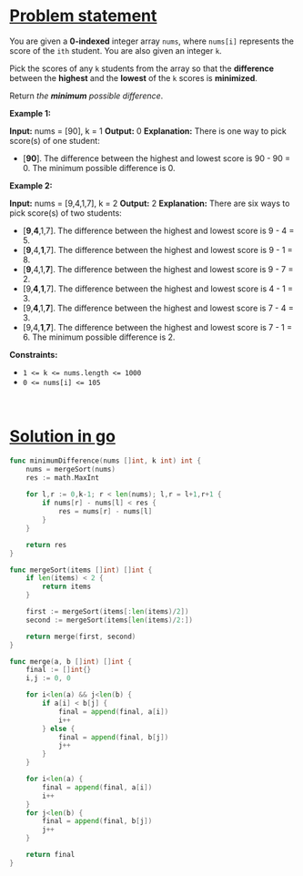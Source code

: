 # [Problem statement](https://leetcode.com/problems/minimum-difference-between-highest-and-lowest-of-k-scores)

You are given a **0-indexed** integer array `nums`, where `nums[i]` represents the score of the `ith` student. You are also given an integer `k`.

Pick the scores of any `k` students from the array so that the **difference** between the **highest** and the **lowest** of the `k` scores is **minimized**.

Return _the **minimum** possible difference_.

**Example 1:**


**Input:** nums = [90], k = 1
**Output:** 0
**Explanation:** There is one way to pick score(s) of one student:
- [**90**]. The difference between the highest and lowest score is 90 - 90 = 0.
The minimum possible difference is 0.

**Example 2:**


**Input:** nums = [9,4,1,7], k = 2
**Output:** 2
**Explanation:** There are six ways to pick score(s) of two students:
- [**9**,**4**,1,7]. The difference between the highest and lowest score is 9 - 4 = 5.
- [**9**,4,**1**,7]. The difference between the highest and lowest score is 9 - 1 = 8.
- [**9**,4,1,**7**]. The difference between the highest and lowest score is 9 - 7 = 2.
- [9,**4**,**1**,7]. The difference between the highest and lowest score is 4 - 1 = 3.
- [9,**4**,1,**7**]. The difference between the highest and lowest score is 7 - 4 = 3.
- [9,4,**1**,**7**]. The difference between the highest and lowest score is 7 - 1 = 6.
The minimum possible difference is 2.

**Constraints:**

* `1 <= k <= nums.length <= 1000`
* `0 <= nums[i] <= 105`

<br />

# [Solution in go](https://leetcode.com/submissions/detail/1189476464/)

```go
func minimumDifference(nums []int, k int) int {
    nums = mergeSort(nums)
    res := math.MaxInt
    
    for l,r := 0,k-1; r < len(nums); l,r = l+1,r+1 {
        if nums[r] - nums[l] < res {
            res = nums[r] - nums[l]
        }
    }

    return res
}

func mergeSort(items []int) []int {
    if len(items) < 2 {
        return items
    }

    first := mergeSort(items[:len(items)/2])
    second := mergeSort(items[len(items)/2:])

    return merge(first, second)
}

func merge(a, b []int) []int {
    final := []int{}
    i,j := 0, 0

    for i<len(a) && j<len(b) {
        if a[i] < b[j] {
            final = append(final, a[i])
            i++
        } else {
            final = append(final, b[j])
            j++
        }
    }

    for i<len(a) {
        final = append(final, a[i])
        i++
    }
    for j<len(b) {
        final = append(final, b[j])
        j++
    }

    return final
}
```